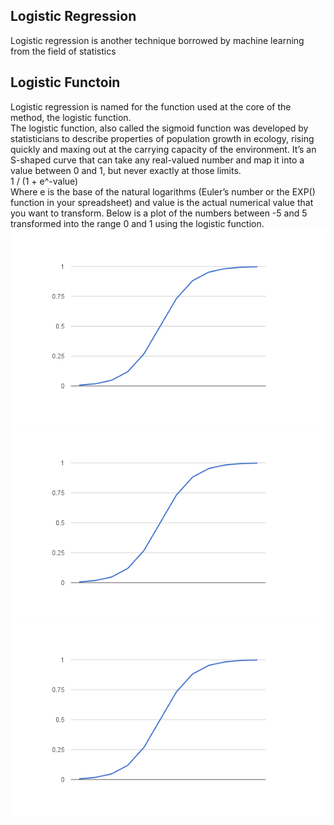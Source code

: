 <h2>Logistic Regression</h2>
Logistic regression is another technique borrowed by machine learning from the field of statistics
<br>
<h2>Logistic Functoin</h2>
Logistic regression is named for the function used at the core of the method, the logistic function.
<br>
The logistic function, also called the sigmoid function was developed by statisticians to describe properties of population growth in ecology, rising quickly and maxing out at the carrying capacity of the environment. It’s an S-shaped curve that can take any real-valued number and map it into a value between 0 and 1, but never exactly at those limits.
<br>
1 / (1 + e^-value)
<br>
Where e is the base of the natural logarithms (Euler’s number or the EXP() function in your spreadsheet) and value is the actual numerical value that you want to transform. Below is a plot of the numbers between -5 and 5 transformed into the range 0 and 1 using the logistic function.
<br>
<img src="Logistic-Function.png">
<br>
<img src="Logistic-Function.png">
<br>
<img src="Logistic-Function.png">




